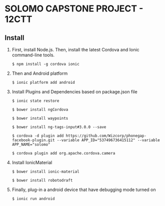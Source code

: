# SOLOMO CAPSTONE PROJECT - 12CTT

## Install

1. First, install Node.js. Then, install the latest Cordova and Ionic command-line tools.

    `$ npm install -g cordova ionic`

2. Then and Android platform

    `$ ionic platform add android`

3. Install Plugins and Dependencies based on package.json file

    `$ ionic state restore`

    `$ bower install ngCordova`
    
    `$ bower install waypoints`
    
    `$ bower install ng-tags-input#3.0.0 --save`

    `$ cordova -d plugin add https://github.com/Wizcorp/phonegap-facebook-plugin.git --variable APP_ID="537496736415112" --variable APP_NAME="solomo"`

    `$ cordova plugin add org.apache.cordova.camera`
    
4. Install IonicMaterial

    `$ bower install ionic-material`
    
    `$ bower install robotodraft`

5. Finally, plug-in a android device that have debugging mode turned on

    `$ ionic run android`
